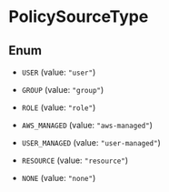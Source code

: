 

# PolicySourceType

## Enum


* `USER` (value: `"user"`)

* `GROUP` (value: `"group"`)

* `ROLE` (value: `"role"`)

* `AWS_MANAGED` (value: `"aws-managed"`)

* `USER_MANAGED` (value: `"user-managed"`)

* `RESOURCE` (value: `"resource"`)

* `NONE` (value: `"none"`)



